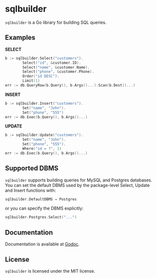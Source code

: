 sqlbuilder
==========

`sqlbuilder` is a Go library for building SQL queries.

Examples
--------

**SELECT**

```go
b := sqlbuilder.Select("customers").
        Select("id", &customer.ID).
        Select("name", &customer.Name).
        Select("phone", &customer.Phone).
        Order("id DESC").
        Limit(1)
err := db.QueryRow(b.Query(), b.Args()...).Scan(b.Dest()...)
```

**INSERT**

```go
b := sqlbuilder.Insert("customers").
        Set("name", "John").
        Set("phone", "555")
err := db.Exec(b.Query(), b.Args()...)
```

**UPDATE**

```go
b := sqlbuilder.Update("customers").
        Set("name", "John").
        Set("phone", "555").
        Where("id = ?", 1)
err := db.Exec(b.Query(), b.Args()...)
```

Supported DBMS
--------------

`sqlbuilder` supports building queries for MySQL and Postgres databases. You
can set the default DBMS used by the package-level Select, Update and Insert
functions with:

```go
sqlbuilder.DefaultDBMS = Postgres
```

or you can specify the DBMS explicitly:

```go
sqlbuilder.Postgres.Select("...")
```

Documentation
-------------

Documentation is available at [Godoc](http://godoc.org/github.com/thcyron/sqlbuilder).

License
-------

`sqlbuilder` is licensed under the MIT license.
